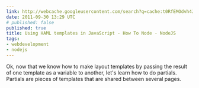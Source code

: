 ```yaml
---
link: http://webcache.googleusercontent.com/search?q=cache:t0RfEMOdvh4J:howtonode.org/haml-for-javascript+nodjs+render+html&cd=5&hl=en&ct=clnk&gl=us
date: 2011-09-30 13:29 UTC
# published: false
published: true
title: Using HAML templates in JavaScript - How To Node - NodeJS
tags:
- webdevelopment
- nodejs
---
```


Ok, now that we know how to make layout templates by passing the result of one template as a variable to another, let's learn how to do partials. Partials are pieces of templates that are shared between several pages.
